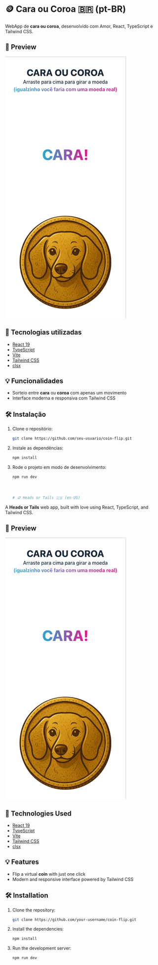 # 🪙 Cara ou Coroa 🇧🇷 (pt-BR)

WebApp de **cara ou coroa**, desenvolvido com Amor, React, TypeScript e Tailwind CSS.

## 📸 Preview

![Demonstração do app](public/preview.png)

## 🚀 Tecnologias utilizadas

- [React 19](https://react.dev/)
- [TypeScript](https://www.typescriptlang.org/)
- [Vite](https://vitejs.dev/)
- [Tailwind CSS](https://tailwindcss.com/)
- [clsx](https://github.com/lukeed/clsx)

## 💡 Funcionalidades

- Sorteio entre **cara** ou **coroa** com apenas um movimento
- Interface moderna e responsiva com Tailwind CSS

## 🛠️ Instalação

1. Clone o repositório:
   ```bash
   git clone https://github.com/seu-usuario/coin-flip.git

2. Instale as dependências:
   ```bash
   npm install

3. Rode o projeto em modo de desenvolvimento:
   ```bash
   npm run dev

   

   # 🪙 Heads or Tails 🇺🇸 (en-US)

A **Heads or Tails** web app, built with love using React, TypeScript, and Tailwind CSS.

## 📸 Preview

![App preview](public/preview.png)

## 🚀 Technologies Used

- [React 19](https://react.dev/)
- [TypeScript](https://www.typescriptlang.org/)
- [Vite](https://vitejs.dev/)
- [Tailwind CSS](https://tailwindcss.com/)
- [clsx](https://github.com/lukeed/clsx)

## 💡 Features

- Flip a virtual **coin** with just one click
- Modern and responsive interface powered by Tailwind CSS

## 🛠️ Installation

1. Clone the repository:
   ```bash
   git clone https://github.com/your-username/coin-flip.git

2. Install the dependencies:
   ```bash
   npm install

3. Run the development server:
   ```bash
   npm run dev